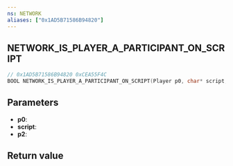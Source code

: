 ```yaml
---
ns: NETWORK
aliases: ["0x1AD5B71586B94820"]
---
```

## NETWORK_IS_PLAYER_A_PARTICIPANT_ON_SCRIPT

```c
// 0x1AD5B71586B94820 0xCEA55F4C
BOOL NETWORK_IS_PLAYER_A_PARTICIPANT_ON_SCRIPT(Player p0, char* script, Player p2);
```

## Parameters
* **p0**: 
* **script**: 
* **p2**: 

## Return value
